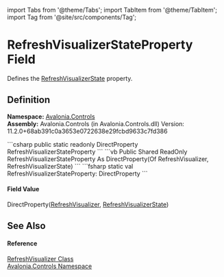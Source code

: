 import Tabs from '@theme/Tabs'; 
import TabItem from '@theme/TabItem'; 
import Tag from '@site/src/components/Tag'; 

# RefreshVisualizerStateProperty Field


Defines the <a href="P_Avalonia_Controls_RefreshVisualizer_RefreshVisualizerState">RefreshVisualizerState</a> property.



## Definition
**Namespace:** <a href="N_Avalonia_Controls">Avalonia.Controls</a>  
**Assembly:** Avalonia.Controls (in Avalonia.Controls.dll) Version: 11.2.0+68ab391c0a3653e0722638e29fcbd9633c7fd386

<Tabs groupId="api-code-preview">
<TabItem value="csharp" label="C#">
```csharp
public static readonly DirectProperty<RefreshVisualizer, RefreshVisualizerState> RefreshVisualizerStateProperty
```
</TabItem>
<TabItem value="vb" label="VB">
```vb
Public Shared ReadOnly RefreshVisualizerStateProperty As DirectProperty(Of RefreshVisualizer, RefreshVisualizerState)
```
</TabItem>
<TabItem value="fsharp" label="F#">
```fsharp
static val RefreshVisualizerStateProperty: DirectProperty<RefreshVisualizer, RefreshVisualizerState>
```
</TabItem>
</Tabs>



#### Field Value
DirectProperty(<a href="T_Avalonia_Controls_RefreshVisualizer">RefreshVisualizer</a>, <a href="T_Avalonia_Controls_RefreshVisualizerState">RefreshVisualizerState</a>)

## See Also


#### Reference
<a href="T_Avalonia_Controls_RefreshVisualizer">RefreshVisualizer Class</a>  
<a href="N_Avalonia_Controls">Avalonia.Controls Namespace</a>  
